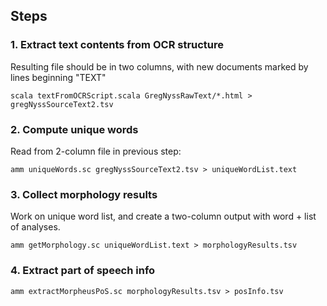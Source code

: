 
## Steps


### 1. Extract text contents from OCR structure

Resulting file should be in two columns, with new documents marked by lines beginning "TEXT"

    scala textFromOCRScript.scala GregNyssRawText/*.html >   gregNyssSourceText2.tsv


### 2. Compute unique words

Read from 2-column file in previous step:

    amm uniqueWords.sc gregNyssSourceText2.tsv > uniqueWordList.text


### 3. Collect morphology results

Work on unique word list, and create a two-column output with word + list of analyses.

    amm getMorphology.sc uniqueWordList.text > morphologyResults.tsv

### 4. Extract part of speech info

    amm extractMorpheusPoS.sc morphologyResults.tsv > posInfo.tsv
